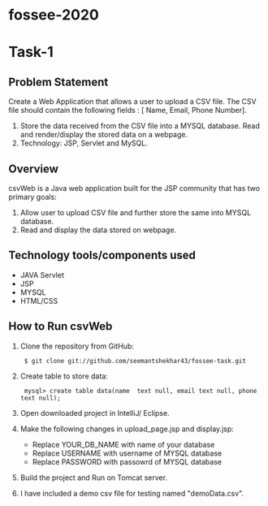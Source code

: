 # fossee-2020

# Task-1

## Problem Statement
Create a Web Application that allows a user to upload a CSV file. The  CSV file should contain the following fields : [ Name, Email, Phone Number]. 

1. Store the data received from the CSV file into a MYSQL database. Read and render/display the stored data on a webpage.
2. Technology: JSP, Servlet and MySQL.

## Overview
csvWeb is a Java web application built for the JSP community that has two primary goals:
1. Allow user to upload CSV file and further store the same into MYSQL database. 
2. Read and display the data stored on webpage.

## Technology tools/components used
- JAVA Servlet
- JSP
- MYSQL
- HTML/CSS

## How to Run csvWeb

1. Clone the repository from GitHub:

		$ git clone git://github.com/seemantshekhar43/fossee-task.git

2. Create table to store data:

		mysql> create table data(name  text null, email text null, phone text null);
    
3. Open downloaded project in IntelliJ/ Eclipse.

4. Make the following changes in upload_page.jsp and display.jsp:
  
      - Replace YOUR_DB_NAME with name of your database
      - Replace USERNAME with username of MYSQL database
      - Replace PASSWORD with passowrd of MYSQL database

5. Build the project and Run on Tomcat server.

6. I have included a demo csv file for testing named "demoData.csv".

    
    
    


